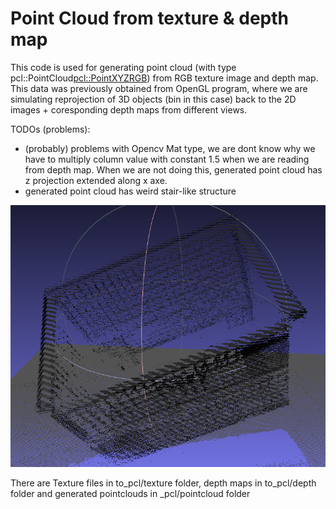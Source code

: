 # Point Cloud from texture & depth map

This code is used for generating point cloud (with type pcl::PointCloud<pcl::PointXYZRGB>) from RGB texture image and depth map. This data was previously obtained from OpenGL program, where we are simulating reprojection of 3D objects (bin in this case) back to the 2D images + coresponding depth maps from different views.

TODOs (problems):
- (probably) problems with Opencv Mat type, we are dont know why we have to multiply column value with constant 1.5 when we are reading from depth map. When we are not doing this, generated point cloud has z projection extended along x axe.
- generated point cloud has weird stair-like structure

![generated point cloud sample](https://github.com/simongrac/pcl_generation/blob/master/sample.png)

There are Texture files in to_pcl/texture folder, depth maps in to_pcl/depth folder and generated pointclouds in _pcl/pointcloud folder

